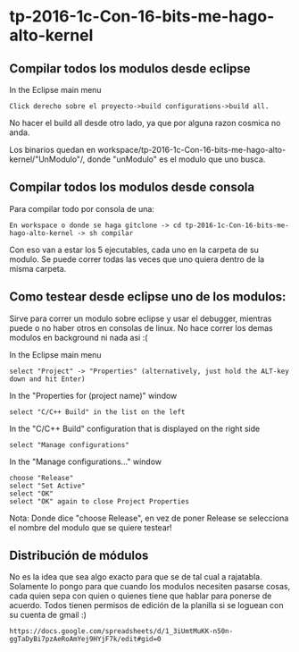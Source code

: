 # tp-2016-1c-Con-16-bits-me-hago-alto-kernel

## Compilar todos los modulos desde eclipse
In the Eclipse main menu

    Click derecho sobre el proyecto->build configurations->build all.

No hacer el build all desde otro lado, ya que por alguna razon cosmica no anda.

Los binarios quedan en workspace/tp-2016-1c-Con-16-bits-me-hago-alto-kernel/"UnModulo"/, donde "unModulo" es el modulo que uno busca.



## Compilar todos los modulos desde consola
Para compilar todo por consola de una:

    En workspace o donde se haga gitclone -> cd tp-2016-1c-Con-16-bits-me-hago-alto-kernel -> sh compilar

Con eso van a estar los 5 ejecutables, cada uno en la carpeta de su modulo. Se puede correr todas las veces que uno quiera dentro de la misma carpeta.



## Como testear desde eclipse uno de los modulos:
Sirve para correr un modulo sobre eclipse y usar el debugger, mientras puede o no haber otros en consolas de linux. No hace correr los demas modulos en background ni nada asi :(

In the Eclipse main menu

    select "Project" -> "Properties" (alternatively, just hold the ALT-key down and hit Enter)

In the "Properties for (project name)" window

    select "C/C++ Build" in the list on the left

In the "C/C++ Build" configuration that is displayed on the right side

    select "Manage configurations"

In the "Manage configurations..." window

    choose "Release"
    select "Set Active"
    select "OK"
    select "OK" again to close Project Properties

Nota: Donde dice "choose Release", en vez de poner Release se selecciona el nombre del modulo que se quiere testear!

## Distribución de módulos
No es la idea que sea algo exacto para que se de tal cual a rajatabla. Solamente lo pongo para que cuando los modulos necesiten pasarse cosas, cada quien sepa con quien o quienes tiene que hablar para ponerse de acuerdo. Todos tienen permisos de edición de la planilla si se loguean con su cuenta de gmail :)

    https://docs.google.com/spreadsheets/d/1_3iUmtMuKK-n50n-ggTaDyBi7pzAeRoAmYej9HYjF7k/edit#gid=0
